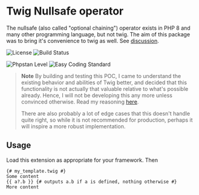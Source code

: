 # Twig Nullsafe operator

The nullsafe (also called "optional chaining") operator exists in PHP 8 and many other programming language, but not twig. The aim of this package was to bring it's convenience to twig as well. See [discussion](https://github.com/twigphp/Twig/issues/3260).

![License](https://img.shields.io/github/license/acalvino4/twig-nullsafe)
![Build Status](https://img.shields.io/github/actions/workflow/status/acalvino4/nullsafe/qa.yml)

![Phpstan Level](https://img.shields.io/badge/PHPStan-level%208-brightgreen.svg)
![Easy Coding Standard](https://img.shields.io/badge/Easy%20Coding%20Standard-%20enabled-brightgreen.svg)

> **Note**
> By building and testing this POC, I came to understand the existing behavior and abilities of Twig better, and decided that this functionality is not actually that valuable relative to what's possible already. Hence, I will not be developing this any more unless convinced otherwise. Read my reasoning [here](https://github.com/twigphp/Twig/issues/3260#issuecomment-1540765585).
>
> There are also probably a lot of edge cases that this doesn't handle quite right, so while it is not recommended for production, perhaps it will inspire a more robust implementation.

## Usage

Load this extension as appropriate for your framework. Then

```twig
{# my_template.twig #}
Some content
{{ a?.b }} {# outputs a.b if a is defined, nothing otherwise #}
More content
```
